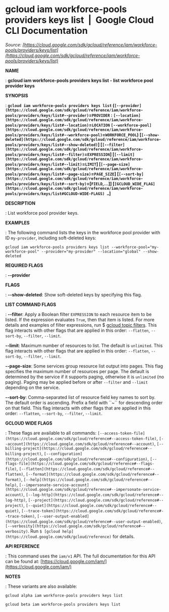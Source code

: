 # gcloud iam workforce-pools providers keys list  |  Google Cloud CLI Documentation

*Source: [https://cloud.google.com/sdk/gcloud/reference/iam/workforce-pools/providers/keys/list](https://cloud.google.com/sdk/gcloud/reference/iam/workforce-pools/providers/keys/list)*

**NAME**

: **gcloud iam workforce-pools providers keys list - list workforce pool provider keys**

**SYNOPSIS**

: **`gcloud iam workforce-pools providers keys list` (`[--provider](https://cloud.google.com/sdk/gcloud/reference/iam/workforce-pools/providers/keys/list#--provider)`=`PROVIDER` : `[--location](https://cloud.google.com/sdk/gcloud/reference/iam/workforce-pools/providers/keys/list#--location)`=`LOCATION` `[--workforce-pool](https://cloud.google.com/sdk/gcloud/reference/iam/workforce-pools/providers/keys/list#--workforce-pool)`=`WORKFORCE_POOL`) [`[--show-deleted](https://cloud.google.com/sdk/gcloud/reference/iam/workforce-pools/providers/keys/list#--show-deleted)`] [`[--filter](https://cloud.google.com/sdk/gcloud/reference/iam/workforce-pools/providers/keys/list#--filter)`=`EXPRESSION`] [`[--limit](https://cloud.google.com/sdk/gcloud/reference/iam/workforce-pools/providers/keys/list#--limit)`=`LIMIT`] [`[--page-size](https://cloud.google.com/sdk/gcloud/reference/iam/workforce-pools/providers/keys/list#--page-size)`=`PAGE_SIZE`] [`[--sort-by](https://cloud.google.com/sdk/gcloud/reference/iam/workforce-pools/providers/keys/list#--sort-by)`=[`FIELD`,…]] [`[GCLOUD_WIDE_FLAG](https://cloud.google.com/sdk/gcloud/reference/iam/workforce-pools/providers/keys/list#GCLOUD-WIDE-FLAGS) …`]**

**DESCRIPTION**

: List workforce pool provider keys.

**EXAMPLES**

: The following command lists the keys in the workforce pool provider with ID
``my-provider``, including soft-deleted keys:

```
gcloud iam workforce-pools providers keys list --workforce-pool="my-workforce-pool" --provider="my-provider" --location="global" --show-deleted
```

**REQUIRED FLAGS**

: **--provider**

**FLAGS**

: **--show-deleted**:
Show soft-deleted keys by specifying this flag.

**LIST COMMAND FLAGS**

: **--filter**:
Apply a Boolean filter `EXPRESSION` to each resource item
to be listed. If the expression evaluates `True`, then that item is
listed. For more details and examples of filter expressions, run $ [gcloud topic filters](https://cloud.google.com/sdk/gcloud/reference/topic/filters). This flag
interacts with other flags that are applied in this order:
`--flatten`, `--sort-by`, `--filter`,
`--limit`.

**--limit**:
Maximum number of resources to list. The default is `unlimited`. This
flag interacts with other flags that are applied in this order:
`--flatten`, `--sort-by`, `--filter`,
`--limit`.

**--page-size**:
Some services group resource list output into pages. This flag specifies the
maximum number of resources per page. The default is determined by the service
if it supports paging, otherwise it is `unlimited` (no paging).
Paging may be applied before or after `--filter` and
`--limit` depending on the service.

**--sort-by**:
Comma-separated list of resource field key names to sort by. The default order
is ascending. Prefix a field with ``~´´ for descending order on that
field. This flag interacts with other flags that are applied in this order:
`--flatten`, `--sort-by`, `--filter`,
`--limit`.

**GCLOUD WIDE FLAGS**

: These flags are available to all commands: `[--access-token-file](https://cloud.google.com/sdk/gcloud/reference#--access-token-file)`,
`[--account](https://cloud.google.com/sdk/gcloud/reference#--account)`, `[--billing-project](https://cloud.google.com/sdk/gcloud/reference#--billing-project)`,
`[--configuration](https://cloud.google.com/sdk/gcloud/reference#--configuration)`,
`[--flags-file](https://cloud.google.com/sdk/gcloud/reference#--flags-file)`,
`[--flatten](https://cloud.google.com/sdk/gcloud/reference#--flatten)`, `[--format](https://cloud.google.com/sdk/gcloud/reference#--format)`, `[--help](https://cloud.google.com/sdk/gcloud/reference#--help)`, `[--impersonate-service-account](https://cloud.google.com/sdk/gcloud/reference#--impersonate-service-account)`,
`[--log-http](https://cloud.google.com/sdk/gcloud/reference#--log-http)`,
`[--project](https://cloud.google.com/sdk/gcloud/reference#--project)`, `[--quiet](https://cloud.google.com/sdk/gcloud/reference#--quiet)`, `[--trace-token](https://cloud.google.com/sdk/gcloud/reference#--trace-token)`, `[--user-output-enabled](https://cloud.google.com/sdk/gcloud/reference#--user-output-enabled)`,
`[--verbosity](https://cloud.google.com/sdk/gcloud/reference#--verbosity)`.
Run `$ [gcloud help](https://cloud.google.com/sdk/gcloud/reference)` for details.

**API REFERENCE**

: This command uses the `iam/v1` API. The full documentation for this
API can be found at: [https://cloud.google.com/iam/](https://cloud.google.com/iam/)

**NOTES**

: These variants are also available:

```
gcloud alpha iam workforce-pools providers keys list
```

```
gcloud beta iam workforce-pools providers keys list
```